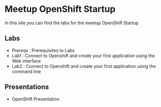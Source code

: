 # Meetup OpenShift Startup

In this site you can find the labs for the meetup OpenShift Startup

## Labs

* Prereqs : Prerequisites to Labs
* Lab1 : Connect to Openshift and create your first application using the Web interface
* Lab2 :  Connect to Openshift and create your first application using the command line

## Presentations

- OpenShift Presentation
